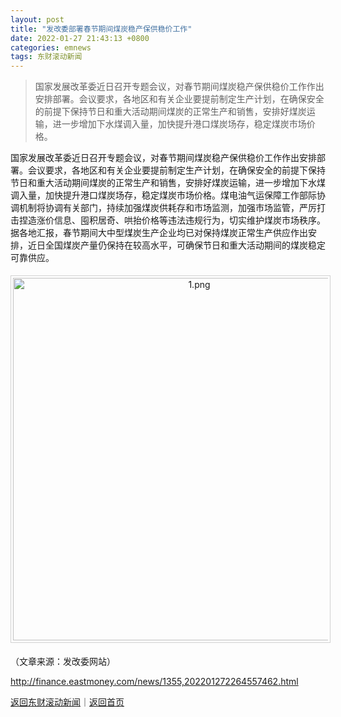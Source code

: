 ```yaml
---
layout: post
title: "发改委部署春节期间煤炭稳产保供稳价工作"
date: 2022-01-27 21:43:13 +0800
categories: emnews
tags: 东财滚动新闻
---
```

> 国家发展改革委近日召开专题会议，对春节期间煤炭稳产保供稳价工作作出安排部署。会议要求，各地区和有关企业要提前制定生产计划，在确保安全的前提下保持节日和重大活动期间煤炭的正常生产和销售，安排好煤炭运输，进一步增加下水煤调入量，加快提升港口煤炭场存，稳定煤炭市场价格。

<p>国家发展改革委近日召开专题会议，对春节期间煤炭稳产保供稳价工作作出安排部署。会议要求，各地区和有关企业要提前制定生产计划，在确保安全的前提下保持节日和重大活动期间煤炭的正常生产和销售，安排好煤炭运输，进一步增加下水煤调入量，加快提升港口煤炭场存，稳定煤炭市场价格。煤电油气运保障工作部际协调机制将协调有关部门，持续加强煤炭供耗存和市场监测，加强市场监管，严厉打击捏造涨价信息、囤积居奇、哄抬价格等违法违规行为，切实维护煤炭市场秩序。据各地汇报，春节期间大中型煤炭生产企业均已对保持煤炭正常生产供应作出安排，近日全国煤炭产量仍保持在较高水平，可确保节日和重大活动期间的煤炭稳定可靠供应。</p>
 <center><img src="https://dfscdn.dfcfw.com/download/D24940071839717134970_w900h361.jpg" width="580" emheight="233" title="1.png" style="border:#d1d1d1 1px solid;padding:3px;margin:5px 0;" /></center><p class="em_media">（文章来源：发改委网站）</p>

<http://finance.eastmoney.com/news/1355,202201272264557462.html>

[返回东财滚动新闻](//finews.withounder.com/emnews/)｜[返回首页](//finews.withounder.com/)